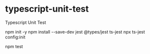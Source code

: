 # typescript-unit-test
Typescript Unit Test

npm init -y
npm install --save-dev jest @types/jest ts-jest
npx ts-jest config:init

npm test